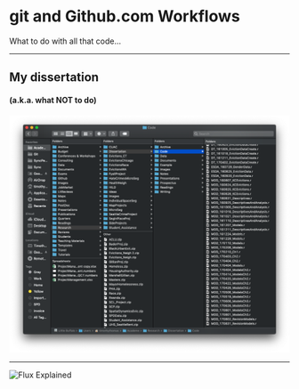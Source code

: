 # git and Github.com Workflows

What to do with all that code...

---

## My dissertation 
#### (a.k.a. what NOT to do)

![](images/messy.png)

---

![Flux Explained](https://facebook.github.io/flux/img/flux-simple-f8-diagram-explained-1300w.png)
